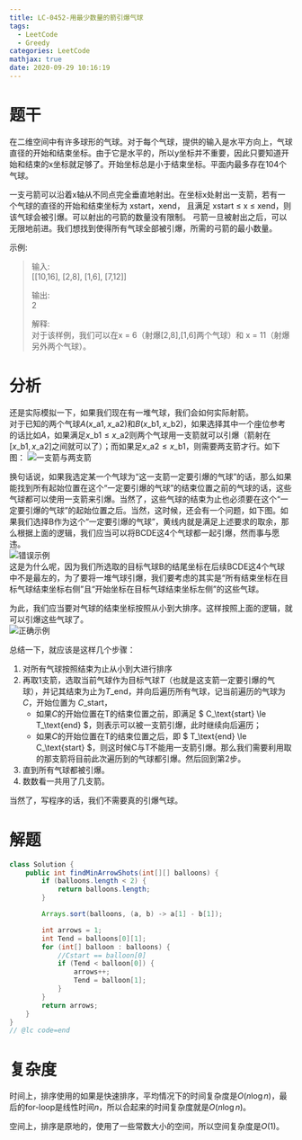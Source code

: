 ```yaml
---
title: LC-0452-用最少数量的箭引爆气球
tags:
  - LeetCode
  - Greedy
categories: LeetCode
mathjax: true
date: 2020-09-29 10:16:19
---
```



# 题干
在二维空间中有许多球形的气球。对于每个气球，提供的输入是水平方向上，气球直径的开始和结束坐标。由于它是水平的，所以y坐标并不重要，因此只要知道开始和结束的x坐标就足够了。开始坐标总是小于结束坐标。平面内最多存在104个气球。

一支弓箭可以沿着x轴从不同点完全垂直地射出。在坐标x处射出一支箭，若有一个气球的直径的开始和结束坐标为 xstart，xend， 且满足  xstart ≤ x ≤ xend，则该气球会被引爆。可以射出的弓箭的数量没有限制。 弓箭一旦被射出之后，可以无限地前进。我们想找到使得所有气球全部被引爆，所需的弓箭的最小数量。
<!--more-->
示例:

> 输入:  
> [[10,16], [2,8], [1,6], [7,12]]  
>   
> 输出:  
> 2  
>   
> 解释:  
> 对于该样例，我们可以在x = 6（射爆[2,8],[1,6]两个气球）和 x = 11（射爆另外两个气球）。  

# 分析
还是实际模拟一下，如果我们现在有一堆气球，我们会如何实际射箭。  
对于已知的两个气球$A(x\_\text{a1}, x\_\text{a2})$和$B(x\_\text{b1},x\_\text{b2})$，如果选择其中一个座位参考的话比如$A$，如果满足$x\_\text{b1}\le x\_\text{a2}$则两个气球用一支箭就可以引爆（箭射在$[x\_\text{b1}, x\_\text{a2}]$之间就可以了）；而如果足$x\_\text{a2}\le x\_\text{b1}$，则需要两支箭才行。如下图：
![一支箭与两支箭](ExampleCase.png)  

换句话说，如果我选定某一个气球为“这一支箭一定要引爆的气球”的话，那么如果能找到所有起始位置在这个“一定要引爆的气球”的结束位置之前的气球的话，这些气球都可以使用一支箭来引爆。当然了，这些气球的结束为止也必须要在这个“一定要引爆的气球”的起始位置之后。当然，这时候，还会有一个问题，如下图。如果我们选择B作为这个“一定要引爆的气球”，黄线内就是满足上述要求的取余，那么根据上面的逻辑，我们应当可以将BCDE这4个气球都一起引爆，然而事与愿违。    
![错误示例](MustToBurstBalloonFalseCase.png)   
这是为什么呢，因为我们所选取的目标气球B的结尾坐标在后续BCDE这4个气球中不是最左的，为了要将一堆气球引爆，我们要考虑的其实是“所有结束坐标在目标气球结束坐标右侧”且“开始坐标在目标气球结束坐标左侧”的这些气球。

为此，我们应当要对气球的结束坐标按照从小到大排序。这样按照上面的逻辑，就可以引爆这些气球了。  
![正确示例](MustToBurstBalloon.png)   


总结一下，就应该是这样几个步骤：  

1. 对所有气球按照结束为止从小到大进行排序
2. 再取1支箭，选取当前气球作为目标气球$T$（也就是这支箭一定要引爆的气球），并记其结束为止为$T\_\text{end}$，并向后遍历所有气球，记当前遍历的气球为$C$，开始位置为 $C\_\text{start}$，  
    * 如果$C$的开始位置在T的结束位置之前，即满足 $ C\_\text{start} \le T\_\text{end} $，则表示可以被一支箭引爆，此时继续向后遍历；  
    * 如果$C$的开始位置在T的结束位置之后，即 $ T\_\text{end} \le C\_\text{start} $，则这时候C与T不能用一支箭引爆。那么我们需要利用取的那支箭将目前此次遍历到的气球都引爆。然后回到第2步。  
3. 直到所有气球都被引爆。  
4. 数数看一共用了几支箭。  

当然了，写程序的话，我们不需要真的引爆气球。  

# 解题
```java
class Solution {
    public int findMinArrowShots(int[][] balloons) {
        if (balloons.length < 2) {
            return balloons.length;
        }

        Arrays.sort(balloons, (a, b) -> a[1] - b[1]);

        int arrows = 1;
        int Tend = balloons[0][1];
        for (int[] balloon : balloons) {
            //Cstart == balloon[0]
            if (Tend < balloon[0]) {
                arrows++;
                Tend = balloon[1];
            }
        }
        return arrows;
    }
}
// @lc code=end
```

# 复杂度
时间上，排序使用的如果是快速排序，平均情况下的时间复杂度是$O(n\log n)$，最后的for-loop是线性时间$n$，所以合起来的时间复杂度就是$O(n\log n)$。  

空间上，排序是原地的，使用了一些常数大小的空间，所以空间复杂度是$O(1)$。  